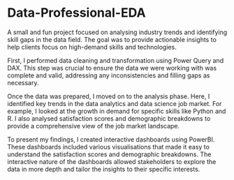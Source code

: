 # Data-Professional-EDA
A small and fun project focused on analysing industry trends and identifying skill gaps in the data field. The goal was to provide actionable insights to help clients focus on high-demand skills and technologies.

First, I performed data cleaning and transformation using Power Query and DAX. This step was crucial to ensure the data we were working with was complete and valid, addressing any inconsistencies and filling gaps as necessary.

Once the data was prepared, I moved on to the analysis phase. Here, I identified key trends in the data analytics and data science job market. For example, I looked at the growth in demand for specific skills like Python and R. I also analysed satisfaction scores and demographic breakdowns to provide a comprehensive view of the job market landscape.

To present my findings, I created interactive dashboards using PowerBI. These dashboards included various visualisations that made it easy to understand the satisfaction scores and demographic breakdowns. The interactive nature of the dashboards allowed stakeholders to explore the data in more depth and tailor the insights to their specific interests.
